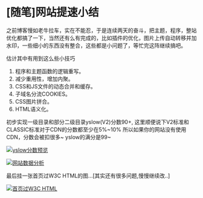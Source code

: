 # [随笔]网站提速小结

之前博客慢如老牛拉车，实在不能忍，于是连续两天的奋斗，把主题，程序，整站优化都搞了一下，当然还有么有完成的，比如插件的优化，图片上传自动转移并加水印，一些细小的东西没有整合，这些都是小问题了，等忙完这阵继续搞吧。

估计其中有用到这么些小技巧


1. 程序和主题函数的逻辑重写。
2. 减少重用性，增加内聚。
3. CSS和JS文件的动态合并和缓存。
4. 子域名分流COOKIES。
5. CSS图片拼合。
6. HTML语义化。

初步实现一级目录和部分二级目录yslow(V2)分数90+,
这里顺便说下V2标准和CLASSIC标准对于CDN的分数都至少在5%~10%
所以如果你的网站没有使用CDN，分数会被扣很多~
yslow的满分是99~

[![yslow分数预览](https://attachment.soulteary.com/2009/07/16/rp01.jpg "yslow分数预览")](https://attachment.soulteary.com/2009/07/16/rp01.jpg) 

[![网站数据分析](https://attachment.soulteary.com/2009/07/16/rp02.jpg "网站数据分析")](https://attachment.soulteary.com/2009/07/16/rp02.jpg) 

最后挂一张首页过W3C HTML的图...[其实还有很多问题,慢慢继续改..] 

[![首页过W3C HTML](https://attachment.soulteary.com/2009/07/16/2009-07-16_133832.jpg "首页过W3C HTML")](https://attachment.soulteary.com/2009/07/16/2009-07-16_133832.jpg)

